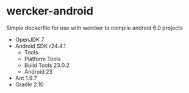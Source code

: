 # wercker-android
Simple dockerfile for use with wercker to compile android 6.0 projects

* OpenJDK 7
* Android SDK r24.4.1
	* Tools
	* Platform Tools
	* Build Tools 23.0.2
	* Android 23
* Ant 1.9.7
* Gradle 2.10
